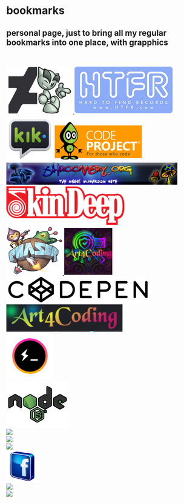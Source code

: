 # bookmarks
<h2>personal page, just to bring all my regular bookmarks into one place, with grapphics</h2>

<br />
<br />
<!-- ::>> <<:: -->
  <a href="https://www.deviantart.com/shinobiwarriordance" target="_blank">
    <img name="da" src="/resources/da-fella.png"
         width="auto" height="124"
         alt"" type="">
  </a>
<!-- ::>> <<:: -->
  <a href="https://www.htfr.com/" target="_blank">
    <img name="htfr" src="/resources/htfr.png"
         width="auto" height="124"
         type="" alt"" decoding="async">
  </a><br> 
<!-- ::>> <<:: -->
  <a href="" target="_blank">
    <img name="" src="/resources/kik.png"
         width="auto" height="124" type=""
         alt"" decoding="async">
  </a>
<!-- ::>> <<:: -->
  <a href="" target="_blank">
    <img name="code_project" src="/resources/CodeProject250x135.gif"
         width="auto" height="124"
         type="" alt"" decoding="async">
  </a><br>
<!-- ::>> <<:: -->
  <a href="" target="_blank">
    <img name="" src="/resources/shroomery.webp"
         width="452" height="auto"
         type="img/webp" alt"" decoding="async">
  </a><br>
<!-- ::>> <<:: -->
  <a href="" target="_blank">
    <img name="" src="/resources/skindeep.jpg"
         width="auto" height="104"
         type="img/jpg" alt"" decoding="async">
  </a><br>
<!-- ::>> <<:: -->
  <a href="" target="_blank">
    <img name="" src="/resources/phaser.png"
         width="auto" height="128" 
         type="img/png" alt"" decoding="async">
  </a>
<!-- ::>> <<:: -->
  <a href="" target="_blank">
    <img name="" src="/resources/art4codingSqSearchSvg.png"
         width="auto" height="124" type=""
         alt"" decoding="async">
  </a><br>  
  
<!-- ::>> <<:: -->
  <a href="" target="_blank">
    <img name="" src="/resources/codepen.png"
         width="auto" height="72"
         type="" alt"" decoding="async">
  </a><br>

<!-- ::>> <<:: -->
<a href="" target="_blank">
  <img name="" src="/resources/Art4Codingh1.png"
       width="auto" height="72" type=""
       alt"" decoding="async">
</a><br>
<!-- ::>> <<:: -->
<a href="" target="_blank">
  <img name="" src="/resources/hyperCmd.png"
       width="auto" height="124" type=""
       alt"" decoding="async">
</a><br>
<!-- ::>> <<:: -->
<a href="" target="_blank">
  <img name="" src="/resources/javascript-node-js.png"
       width="auto" height="124" type=""
       alt"" decoding="async">
</a><br>
<!-- ::>> <<:: -->
<a href="" target="_blank">
  <img name="" src="/resources/"
       width="" height="" type=""
       alt"" decoding="async">
</a><br>
<!-- ::>> <<:: -->
<a href="" target="_blank">
  <img name="" src="/resources/"
       width="" height="" type=""
       alt"" decoding="async">
</a><br>
<!-- ::>> <<:: -->
<a href="" target="_blank">
  <img name="" src="/resources/"
       width="" height="" type=""
       alt"" decoding="async">
</a><br>
<!-- ::>> <<:: -->
<a href="" target="_blank">
  <img name="" src="/resources/facebook.png"
       width="84" height="auto" type=""
       alt"" decoding="async">
</a><br>
<!-- ::>> <<:: -->
<a href="" target="_blank">
  <img name="" src="/resources/"
       width="" height="" type=""
       alt"" decoding="async">
</a><br>
<a href="" target="_blank">
  <img name="" src="/resources/" width="" height="" type="" alt"" decoding="async"></a><br>









